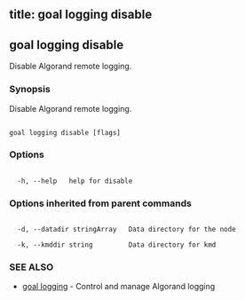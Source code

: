 title: goal logging disable
---
## goal logging disable



Disable Algorand remote logging.



### Synopsis



Disable Algorand remote logging.



```

goal logging disable [flags]

```



### Options



```

  -h, --help   help for disable

```



### Options inherited from parent commands



```

  -d, --datadir stringArray   Data directory for the node

  -k, --kmddir string         Data directory for kmd

```



### SEE ALSO



* [goal logging](../../logging/logging/)	 - Control and manage Algorand logging



